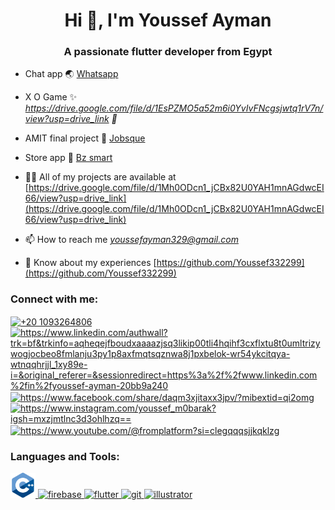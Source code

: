 <h1 align="center">Hi 👋, I'm Youssef Ayman</h1>
<h3 align="center">A passionate flutter developer from Egypt</h3>

- Chat app 🌏 [Whatsapp](https://www.youtube.com/watch?v=LIvoZ9Le-Uk)

- X O Game ✨ *https://drive.google.com/file/d/1EsPZMO5a52m6i0YvIvFNcgsjwtq1rV7n/view?usp=drive_link 🔗*

- AMIT final project 🧭 [Jobsque](https://www.youtube.com/watch?v=-klwDXS-BLU)

- Store app 🧺 [Bz smart](https://www.youtube.com/watch?v=He0ZNl7KAkI)

- 👨‍💻 All of my projects are available at [https://drive.google.com/file/d/1Mh0ODcn1_jCBx82U0YAH1mnAGdwcEI66/view?usp=drive_link](https://drive.google.com/file/d/1Mh0ODcn1_jCBx82U0YAH1mnAGdwcEI66/view?usp=drive_link)


- 📫 How to reach me *youssefayman329@gmail.com*

- 📄 Know about my experiences [https://github.com/Youssef332299](https://github.com/Youssef332299)

<h3 align="left">Connect with me:</h3>
<p align="left">
<a href="https://dev.to/+20 1093264806" target="blank"><img align="center" src="https://raw.githubusercontent.com/rahuldkjain/github-profile-readme-generator/master/src/images/icons/Social/devto.svg" alt="+20 1093264806" height="30" width="40" /></a>
<a href="https://linkedin.com/in/https://www.linkedin.com/authwall?trk=bf&trkinfo=aqheqejfboudxaaaazjsq3likip00tli4hqihf3cxflxtu8t0umltrizywogjocbeo8fmlanju3py1p8axfmqtsqznwa8j1pxbelok-wr54ykcitqya-wtnqqhrjjl_1xy89e-i=&original_referer=&sessionredirect=https%3a%2f%2fwww.linkedin.com%2fin%2fyoussef-ayman-20bb9a240" target="blank"><img align="center" src="https://raw.githubusercontent.com/rahuldkjain/github-profile-readme-generator/master/src/images/icons/Social/linked-in-alt.svg" alt="https://www.linkedin.com/authwall?trk=bf&trkinfo=aqheqejfboudxaaaazjsq3likip00tli4hqihf3cxflxtu8t0umltrizywogjocbeo8fmlanju3py1p8axfmqtsqznwa8j1pxbelok-wr54ykcitqya-wtnqqhrjjl_1xy89e-i=&original_referer=&sessionredirect=https%3a%2f%2fwww.linkedin.com%2fin%2fyoussef-ayman-20bb9a240" height="30" width="40" /></a>
<a href="https://fb.com/https://www.facebook.com/share/daqm3xjitaxx3jpv/?mibextid=qi2omg" target="blank"><img align="center" src="https://raw.githubusercontent.com/rahuldkjain/github-profile-readme-generator/master/src/images/icons/Social/facebook.svg" alt="https://www.facebook.com/share/daqm3xjitaxx3jpv/?mibextid=qi2omg" height="30" width="40" /></a>
<a href="https://instagram.com/https://www.instagram.com/youssef_m0barak?igsh=mxzjmtlnc3d3ohlhzq==" target="blank"><img align="center" src="https://raw.githubusercontent.com/rahuldkjain/github-profile-readme-generator/master/src/images/icons/Social/instagram.svg" alt="https://www.instagram.com/youssef_m0barak?igsh=mxzjmtlnc3d3ohlhzq==" height="30" width="40" /></a>
<a href="https://www.youtube.com/c/https://www.youtube.com/@fromplatform?si=clegqqqsjjkqklzg" target="blank"><img align="center" src="https://raw.githubusercontent.com/rahuldkjain/github-profile-readme-generator/master/src/images/icons/Social/youtube.svg" alt="https://www.youtube.com/@fromplatform?si=clegqqqsjjkqklzg" height="30" width="40" /></a>
</p>

<h3 align="left">Languages and Tools:</h3>
<p align="left"> <a href="https://www.w3schools.com/cpp/" target="_blank" rel="noreferrer"> <img src="https://raw.githubusercontent.com/devicons/devicon/master/icons/cplusplus/cplusplus-original.svg" alt="cplusplus" width="40" height="40"/> </a> <a href="https://firebase.google.com/" target="_blank" rel="noreferrer"> <img src="https://www.vectorlogo.zone/logos/firebase/firebase-icon.svg" alt="firebase" width="40" height="40"/> </a> <a href="https://flutter.dev" target="_blank" rel="noreferrer"> <img src="https://www.vectorlogo.zone/logos/flutterio/flutterio-icon.svg" alt="flutter" width="40" height="40"/> </a> <a href="https://git-scm.com/" target="_blank" rel="noreferrer"> <img src="https://www.vectorlogo.zone/logos/git-scm/git-scm-icon.svg" alt="git" width="40" height="40"/> </a> <a href="https://www.adobe.com/in/products/illustrator.html" target="_blank" rel="noreferrer"> <img src="https://www.vectorlogo.zone/logos/adobe_illustrator/adobe_illustrator-icon.svg" alt="illustrator" width="40" height="40"/> </a> </p>

